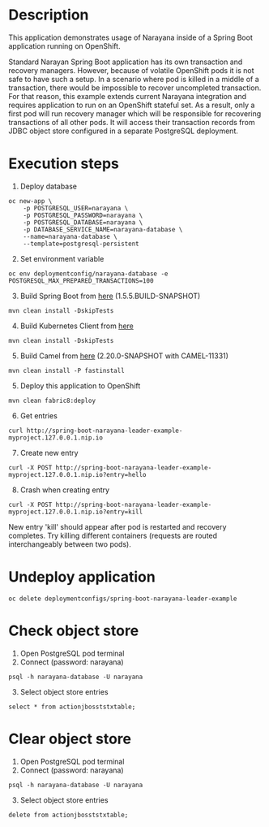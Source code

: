 # Description

This application demonstrates usage of Narayana inside of a Spring Boot application running on OpenShift.

Standard Narayan Spring Boot application has its own transaction and recovery managers. However, because of volatile OpenShift pods it is not safe to have such a setup. In a scenario where pod is killed in a middle of a transaction, there would be impossible to recover uncompleted transaction. For that reason, this example extends current Narayana integration and requires application to run on an OpenShift stateful set. As a result, only a first pod will run recovery manager which will be responsible for recovering transactions of all other pods. It will access their transaction records from JDBC object store configured in a separate PostgreSQL deployment.

# Execution steps
1. Deploy database
```
oc new-app \
    -p POSTGRESQL_USER=narayana \
    -p POSTGRESQL_PASSWORD=narayana \
    -p POSTGRESQL_DATABASE=narayana \
    -p DATABASE_SERVICE_NAME=narayana-database \
    --name=narayana-database \
    --template=postgresql-persistent
```
2. Set environment variable
```
oc env deploymentconfig/narayana-database -e POSTGRESQL_MAX_PREPARED_TRANSACTIONS=100
``` 


3. Build Spring Boot from [here](https://github.com/gytis/spring-boot/tree/1.5.x-narayana-connection-fixes) (1.5.5.BUILD-SNAPSHOT)

```
mvn clean install -DskipTests
```

4. Build Kubernetes Client from [here](https://github.com/nicolaferraro/kubernetes-client/tree/767-optimistic-lock)

```
mvn clean install -DskipTests
```

5. Build Camel from [here](https://github.com/nicolaferraro/camel/tree/CAMEL-11331-v2) (2.20.0-SNAPSHOT with CAMEL-11331)

```
mvn clean install -P fastinstall
```

5. Deploy this application to OpenShift

```
mvn clean fabric8:deploy
```

6. Get entries
```
curl http://spring-boot-narayana-leader-example-myproject.127.0.0.1.nip.io
```

7. Create new entry
```
curl -X POST http://spring-boot-narayana-leader-example-myproject.127.0.0.1.nip.io?entry=hello
```

8. Crash when creating entry
```
curl -X POST http://spring-boot-narayana-leader-example-myproject.127.0.0.1.nip.io?entry=kill
```
New entry 'kill' should appear after pod is restarted and recovery completes. Try killing different containers (requests are routed interchangeably between two pods).

# Undeploy application
```
oc delete deploymentconfigs/spring-boot-narayana-leader-example
```

# Check object store
1. Open PostgreSQL pod terminal
2. Connect (password: narayana)
```
psql -h narayana-database -U narayana
```
3. Select object store entries
```
select * from actionjbosststxtable;
```

# Clear object store
1. Open PostgreSQL pod terminal
2. Connect (password: narayana)
```
psql -h narayana-database -U narayana
```
3. Select object store entries
```
delete from actionjbosststxtable;
```
